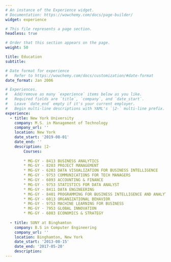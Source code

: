 ```yaml
---
# An instance of the Experience widget.
# Documentation: https://wowchemy.com/docs/page-builder/
widget: experience

# This file represents a page section.
headless: true

# Order that this section appears on the page.
weight: 50

title: Education
subtitle:

# Date format for experience
#   Refer to https://wowchemy.com/docs/customization/#date-format
date_format: Jan 2006

# Experiences.
#   Add/remove as many `experience` items below as you like.
#   Required fields are `title`, `company`, and `date_start`.
#   Leave `date_end` empty if it's your current employer.
#   Begin multi-line descriptions with YAML's `|2-` multi-line prefix.
experience:
  - title: New York University
    company: M.S. in Management of Technology
    company_url: ''
    location: New York
    date_start: '2019-08-01'
    date_end: ''
    description: |2-
        Courses:
        
        * MG-GY - 8413 BUSINESS ANALYTICS
        * MG-GY - 8203 PROJECT MANAGEMENT
        * MG-GY - 6203 DATA VISUALIZATION FOR BUSINESS INTELLIGENCE
        * MG-GY - 9753 COMMUNICATIONS FOR TECH MANAGERS
        * MG-GY - 6093 ACCOUNTING & FINANCE
        * MG-GY - 9753 STATISTICS FOR DATA ANALYST
        * MG-GY - 8411 DATA ENGINEERING
        * MG-GY - 8401 PROGRAMMING FOR BUSINESS INTELLIGENCE AND ANALYTICS
        * MG-GY - 6013 ORGANIZATIONAL BEHAVIOR
        * MG-GY - 9753 MACHINE LEARNING FOR BUSINESS
        * MG-GY - 7953 GLOBAL INNOVATION
        * MG-GY - 6083 ECONOMICS & STRATEGY
        
  - title: SUNY at Binghamton
    company: B.S in Computer Engineering
    company_url: ''
    location: Binghamton, New York
    date_start: '2013-08-15'
    date_end: '2017-05-20'
    description: 
---
```

